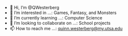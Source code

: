 - 👋 Hi, I’m @QWesterberg
- 👀 I’m interested in ...: Games, Fantasy, and Monsters
- 🌱 I’m currently learning ...: Computer Science
- 💞️ I’m looking to collaborate on ...: School projects
- 📫 How to reach me ...: quinn.westerberg@my.utsa.edu

<!---
QWesterberg/QWesterberg is a ✨ special ✨ repository because its `README.md` (this file) appears on your GitHub profile.
You can click the Preview link to take a look at your changes.
--->
